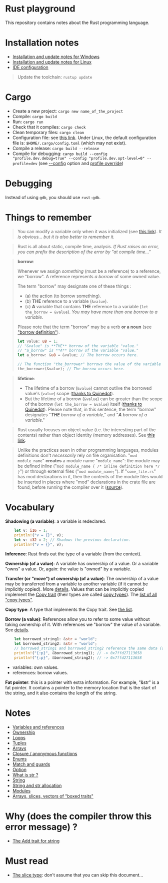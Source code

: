 # Rust playground

This repository contains notes about the Rust programming language.

# Installation notes

* [Installation and update notes for Windows](doc/installation-windows.md)
* [Installation and update notes for Linux](doc/installation-linux.md)
* [IDE configuration](doc/ide.md)

> Update the toolchain: `rustup update`

# Cargo

* Create a new project: `cargo new name_of_the_project`
* Compile: `cargo build`
* Run: `cargo run`
* Check that it compiles: `cargo check`
* Clean temporary files: `cargo clean`
* Configuration file: see [this link](https://doc.rust-lang.org/cargo/reference/config.html#hierarchical-structure).
  Under Linux, the default configuration file is: `$HOME/.cargo/config.toml` (which may not exist). 
* Compile a release: `cargo build --release`
* Compile for debugging: `cargo build --config "profile.dev.debug=true" --config "profile.dev.opt-level=0" --profile=dev` 
  (see [--config](https://doc.rust-lang.org/cargo/reference/config.html#command-line-overrides) option and [profile override](https://doc.rust-lang.org/cargo/reference/config.html#profile))
  
# Debugging

Instead of using `gdb`, you should use `rust-gdb`.

# Things to remember

> You can modify a variable only when it was initialized (see [this link](https://stackoverflow.com/questions/53471996/why-does-the-rust-compiler-give-an-uninitialized-variable-error-when-initializin)). 
> _It is obvious... but it is also better to remember it._

> Rust is all about static, compile time, analysis. _If Rust raises an error, 
> you can prefix the description of the error by "at compile time..."_

> **borrow**:
>
> Whenever we assign _something_ (must be a reference) to a reference, we "borrow". A reference represents _a borrow_ of some owned value.
>
> The term "borrow" may designate one of these things :
>
> * (a) the action (to borrow something).
> * (b) **THE** reference to a variable (`&value`).
> * (c) **A** variable that contains **THE** reference to a variable (`let the_borrow = &value`). _You may have more than one borrow to a variable_.
>
> Please note that the term "borrow" may be a verb **or a noun** (see ["borrow definition"](https://www.dictionary.com/browse/borrow)).
>
> ```rust
> let value: u8 = 1;
> // "&value" is **THE** borrow of the variable "value."
> // "a_borrow" is **A** borrow of the variable "value."
> let a_borrow: &u8 = &value; // The borrow occurs here.
>
> // The function "the_borrower" borrows the value of the variable "value."
> the_borrower(&value); // The borrow occurs here.
> ```

> **lifetime**:
>
> * The lifetime of a borrow (`&value`) cannot outlive the borrowed value's (`value`) scope ([thanks to Quinedot](https://users.rust-lang.org/t/lifetime-and-generic-in-plain-english/87877/6)).
> * But the lifetime of a borrow (`&value`) can be greater than the scope of the borrow (`let the_borrow = &value`) itself ([thanks to Quinedot](https://users.rust-lang.org/t/lifetime-and-generic-in-plain-english/87877/6)). Please note that, in this sentence, the term "borrow" designates "_**THE** borrow of a variable_," and "_**A** borrow of a variable_."

> Rust usually focuses on object value (i.e. the interesting part of the contents)
> rather than object identity (memory addresses). See [this link](https://stackoverflow.com/questions/27852613/why-does-printing-a-pointer-print-the-same-thing-as-printing-the-dereferenced-po).

> Unlike the practices seen in other programming languages, modules definitions don't _necessarily_ rely on file organisation. "`mod module_name`" **creates** a module name "`module_name`": the module may be defined _inline_ ("`mod module_name { /* inline definition here */ }`") or through external files ("`mod module_name;`"). If "`some_file.rs`" has mod declarations in it, then the contents of the module files would be inserted in places where "mod" declarations in the crate file are found, before running the compiler over it ([source](https://doc.rust-lang.org/rust-by-example/crates.html)).



# Vocabulary

**Shadowing (a variable)**: a variable is redeclared.

```rust
    let v: i16 = 1;
    println!("v = {}", v);
    let v: i32 = 2; // Shadows the previous declaration.
    println!("v = {}", v);
```

**Inference**: Rust finds out the type of a variable (from the context).

**Ownership (of a value)**: A variable has ownership of a value. Or a variable "owns" a value. Or, again:
the value is "owned" by a variable.

**Transfer (or "move") of ownership (of a value)**: The ownership of a value may be transferred from a variable to 
another variable (if it cannot be implicitly copied). More [details](doc/ownership.md#ownership-movedtransferred-or-not-).
Values that can be implicitly copied implement the [Copy trait](https://doc.rust-lang.org/std/marker/trait.Copy.html)
(their types are called [copy types](https://dhghomon.github.io/easy_rust/Chapter_19.html)).
The [list of all "copy types"](https://doc.rust-lang.org/std/marker/trait.Copy.html#implementors).

**Copy type**: A type that implements the Copy trait. See [the list](https://doc.rust-lang.org/std/marker/trait.Copy.html#implementors).

**Borrow (a value)**: References allow you to refer to some value without taking ownership of it. With references we 
"borrow" the value of a variable. See [details](doc/ownership.md#references).

```rust
    let borrowed_string1: &str = "world";
    let borrowed_string2: &str = "world";
    // borrowed_string1 and borrowed_string2 reference the same data (at address 0x7ffd27113658).
    println!("{:p}", &borrowed_string1); // -> 0x7ffd27113658
    println!("{:p}", &borrowed_string2); // -> 0x7ffd27113658
```

* variables: own values.
* references: borrow values.

**Fat pointer**: this is a pointer with extra information. For example, "&str" is a fat pointer. 
It contains a pointer to the memory location that is the start of the string, and it also contains the length of the string.


# Notes

* [Variables and references](doc/variables.md)
* [Ownership](doc/ownership.md)
* [Loops](doc/loop.md)
* [Tuples](doc/tuple.md)
* [Arrays](doc/array.md)
* [Closure / anonymous functions](doc/closure.md)
* [Enums](doc/enum.md)
* [Match and guards](doc/match.md)
* [Option](doc/option.md)
* [What is str ?](doc/str.md)
* [String](doc/string.md)
* [String and str allocation](doc/string-str-alloc.md)
* [Modules](modules/README.md)
* [Arrays, slices, vectors of "boxed traits"](doc/boxed-traits.md)

# Why (does the compiler throw this error message) ?

* [The Add trait for string](doc/why/add.md)

# Must read

* [The slice type](https://doc.rust-lang.org/book/ch04-03-slices.html): don't assume that you can skip this document...

